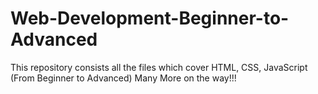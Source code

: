 # Web-Development-Beginner-to-Advanced

This repository consists all the files which cover HTML, CSS, JavaScript (From Beginner to Advanced)
Many More on the way!!!
